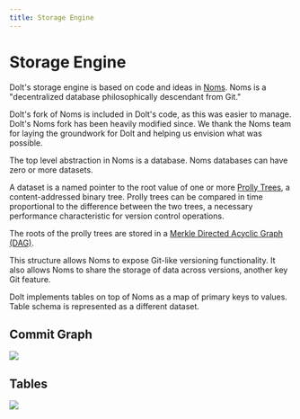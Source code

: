 ```yaml
---
title: Storage Engine
---
```


# Storage Engine

Dolt's storage engine is based on code and ideas in [Noms](https://github.com/attic-labs/noms). Noms is a "decentralized database philosophically descendant from Git."

Dolt's fork of Noms is included in Dolt's code, as this was easier to manage. Dolt's Noms fork has been heavily modified since. We thank the Noms team for laying the groundwork for Dolt and helping us envision what was possible.

The top level abstraction in Noms is a database. Noms databases can have zero or more datasets. 

A dataset is a named pointer to the root value of one or more [Prolly Trees](./prolly-tree.md), a content-addressed binary tree. Prolly trees can be compared in time proportional to the difference between the two trees, a necessary performance characteristic for version control operations. 

The roots of the prolly trees are stored in a [Merkle Directed Acyclic Graph (DAG)](./merkle.md). 

This structure allows Noms to expose Git-like versioning functionality. It also allows Noms to share the storage of data across versions, another key Git feature. 

Dolt implements tables on top of Noms as a map of primary keys to values. Table schema is represented as a different dataset. 

## Commit Graph

![](../.gitbook/assets/dolt-commit-graph.png)

## Tables

![](../.gitbook/assets/dolt-table-value.png)